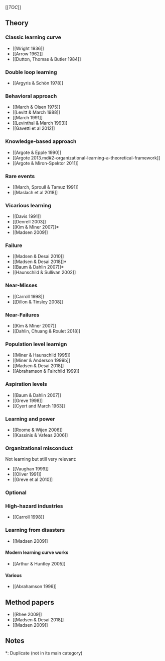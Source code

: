 [[_TOC_]]

## Theory

### Classic learning curve
* [[Wright 1936]]
* [[Arrow 1962]]
* [[Dutton, Thomas & Butler 1984]]

### Double loop learning
* [[Argyris & Schön 1978]]

### Behavioral approach
* [[March & Olsen 1975]]
* [[Levitt & March 1988]]
* [[March 1991]]
* [[Levinthal & March 1993]]
* [[Gavetti et al 2012]]

### Knowledge-based approach
* [[Argote & Epple 1990]]
* [[Argote 2013.md#2-organizational-learning-a-theoretical-framework]]
* [[Argote & Miron-Spektor 2011]]

### Rare events
* [[March, Sproull & Tamuz 1991]]
* [[Maslach et al 2018]]

### Vicarious learning
* [[Davis 1991]]
* [[Denrell 2003]]
* [[Kim & Miner 2007]]*
* [[Madsen 2009]]

### Failure
* [[Madsen & Desai 2010]]
* [[Madsen & Desai 2018]]*
* [[Baum & Dahlin 2007]]*
* [[Haunschild & Sullivan 2002]]

### Near-Misses
* [[Carroll 1998]]
* [[Dillon & Tinsley 2008]]

### Near-Failures
* [[Kim & Miner 2007]]
* [[Dahlin, Chuang & Roulet 2018]]

### Population level learnign
* [[Miner & Haunschild 1995]]
* [[Miner & Anderson 1999b]]
* [[Madsen & Desai 2018]]
* [[Abrahamson & Fairchild 1999]]

### Aspiration levels
* [[Baum & Dahlin 2007]]
* [[Greve 1998]]
* [[Cyert and March 1963]]

### Learning and power
* [[Roome & Wijen 2006]]
* [[Kassinis & Vafeas 2006]]

### Organizational misconduct

Not learning but still very relevant:

* [[Vaughan 1999]]
* [[Oliver 1991]]
* [[Greve et al 2010]]

### Optional

### High-hazard industries
* [[Carroll 1998]]

### Learning from disasters
* [[Madsen 2009]]

#### Modern learning curve works
* [[Arthur & Huntley 2005]]

#### Various
* [[Abrahamson 1996]]

## Method papers
* [[Rhee 2009]]
* [[Madsen & Desai 2018]]
* [[Madsen 2009]]

## Notes

\*: Duplicate (not in its main category)